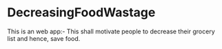 # DecreasingFoodWastage
This is an web app:-
This shall motivate people to decrease their grocery list and hence, save food.
